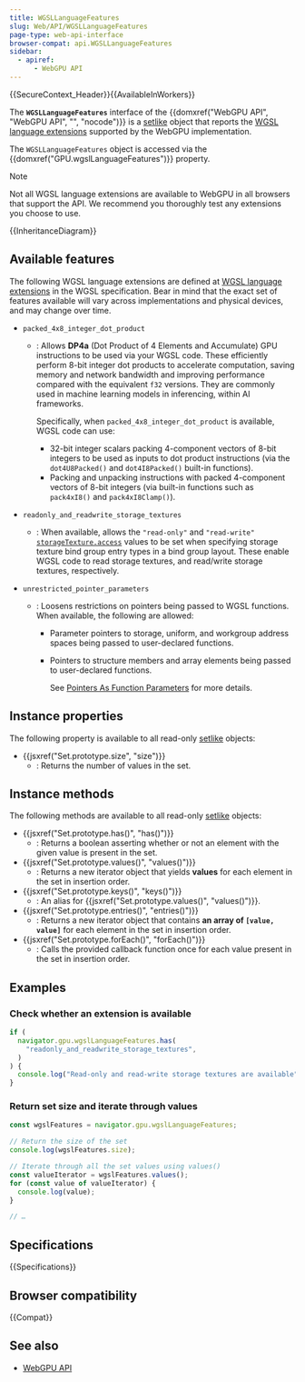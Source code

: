 ```yaml
---
title: WGSLLanguageFeatures
slug: Web/API/WGSLLanguageFeatures
page-type: web-api-interface
browser-compat: api.WGSLLanguageFeatures
sidebar:
  - apiref:
      - WebGPU API
---
```


{{SecureContext_Header}}{{AvailableInWorkers}}

The **`WGSLLanguageFeatures`** interface of the {{domxref("WebGPU API", "WebGPU API", "", "nocode")}} is a [setlike](/en-US/docs/Web/JavaScript/Reference/Global_Objects/Set) object that reports the [WGSL language extensions](https://gpuweb.github.io/gpuweb/wgsl/#language-extension) supported by the WebGPU implementation.

The `WGSLLanguageFeatures` object is accessed via the {{domxref("GPU.wgslLanguageFeatures")}} property.

> [!NOTE]
> Not all WGSL language extensions are available to WebGPU in all browsers that support the API. We recommend you thoroughly test any extensions you choose to use.

{{InheritanceDiagram}}

## Available features

The following WGSL language extensions are defined at [WGSL language extensions](https://gpuweb.github.io/gpuweb/wgsl/#language-extension) in the WGSL specification. Bear in mind that the exact set of features available will vary across implementations and physical devices, and may change over time.

- `packed_4x8_integer_dot_product`
  - : Allows **DP4a** (Dot Product of 4 Elements and Accumulate) GPU instructions to be used via your WGSL code. These efficiently perform 8-bit integer dot products to accelerate computation, saving memory and network bandwidth and improving performance compared with the equivalent `f32` versions. They are commonly used in machine learning models in inferencing, within AI frameworks.

    Specifically, when `packed_4x8_integer_dot_product` is available, WGSL code can use:
    - 32-bit integer scalars packing 4-component vectors of 8-bit integers to be used as inputs to dot product instructions (via the `dot4U8Packed()` and `dot4I8Packed()` built-in functions).
    - Packing and unpacking instructions with packed 4-component vectors of 8-bit integers (via built-in functions such as `pack4xI8()` and `pack4xI8Clamp()`).

- `readonly_and_readwrite_storage_textures`
  - : When available, allows the `"read-only"` and `"read-write"` [`storageTexture.access`](/en-US/docs/Web/API/GPUDevice/createBindGroupLayout#access) values to be set when specifying storage texture bind group entry types in a bind group layout. These enable WGSL code to read storage textures, and read/write storage textures, respectively.

- `unrestricted_pointer_parameters`
  - : Loosens restrictions on pointers being passed to WGSL functions. When available, the following are allowed:
    - Parameter pointers to storage, uniform, and workgroup address spaces being passed to user-declared functions.
    - Pointers to structure members and array elements being passed to user-declared functions.

      See [Pointers As Function Parameters](https://google.github.io/tour-of-wgsl/types/pointers/passing_pointers/) for more details.

## Instance properties

The following property is available to all read-only [setlike](/en-US/docs/Web/JavaScript/Reference/Global_Objects/Set) objects:

- {{jsxref("Set.prototype.size", "size")}}
  - : Returns the number of values in the set.

## Instance methods

The following methods are available to all read-only [setlike](/en-US/docs/Web/JavaScript/Reference/Global_Objects/Set) objects:

- {{jsxref("Set.prototype.has()", "has()")}}
  - : Returns a boolean asserting whether or not an element with the given value is present in the set.
- {{jsxref("Set.prototype.values()", "values()")}}
  - : Returns a new iterator object that yields **values** for each element in the set in insertion order.
- {{jsxref("Set.prototype.keys()", "keys()")}}
  - : An alias for {{jsxref("Set.prototype.values()", "values()")}}.
- {{jsxref("Set.prototype.entries()", "entries()")}}
  - : Returns a new iterator object that contains **an array of `[value, value]`** for each element in the set in insertion order.
- {{jsxref("Set.prototype.forEach()", "forEach()")}}
  - : Calls the provided callback function once for each value present in the set in insertion order.

## Examples

### Check whether an extension is available

```js
if (
  navigator.gpu.wgslLanguageFeatures.has(
    "readonly_and_readwrite_storage_textures",
  )
) {
  console.log("Read-only and read-write storage textures are available");
}
```

### Return set size and iterate through values

```js
const wgslFeatures = navigator.gpu.wgslLanguageFeatures;

// Return the size of the set
console.log(wgslFeatures.size);

// Iterate through all the set values using values()
const valueIterator = wgslFeatures.values();
for (const value of valueIterator) {
  console.log(value);
}

// …
```

## Specifications

{{Specifications}}

## Browser compatibility

{{Compat}}

## See also

- [WebGPU API](/en-US/docs/Web/API/WebGPU_API)

